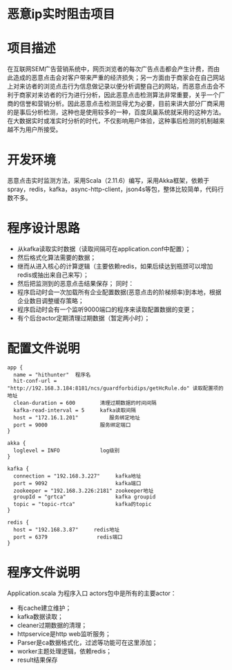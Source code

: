 # 恶意ip实时阻击项目
# 项目描述
在互联网SEM广告营销系统中，网页浏览者的每次广告点击都会产生计费，而由此造成的恶意点击会对客户带来严重的经济损失；另一方面由于商家会在自己网站上对来访者的浏览点击行为信息做记录以便分析调整自己的网站，而恶意点击会不利于商家对来访者的行为进行分析，因此恶意点击检测算法非常重要，关乎一个厂商的信誉和营销分析。因此恶意点击检测显得尤为必要，目前来讲大部分厂商采用的是事后分析检测，这种也是使用较多的一种，百度凤巢系统就采用的这种方法。在大数据实时或准实时分析的时代，不仅影响用户体验，这种事后检测的机制越来越不为用户所接受。

# 开发环境
恶意点击实时监测方法，采用Scala（2.11.6）编写，采用Akka框架，依赖于spray，redis，kafka，async-http-client，json4s等包，整体比较简单，代码行数不多。

# 程序设计思路 
* 从kafka读取实时数据（读取间隔可在application.conf中配置）；
* 然后格式化算法需要的数据；
* 继而从进入核心的计算逻辑（主要依赖redis，如果后续达到瓶颈可以增加redis或抽出来自己来写）；
* 然后把监测到的恶意点击结果保存；
同时：
* 程序启动时会一次加载所有企业配置数据(恶意点击的阶梯频率)到本地，根据企业数目调整缓存策略；
* 程序启动时会有一个监听9000端口的程序来读取配置数据的变更；
* 有个后台actor定期清理过期数据（暂定两小时）；

# 配置文件说明  
```
app {
  name = "hithunter"  程序名
  hit-conf-url = "http://192.168.3.184:8181/ncs/guardforbidips/getHcRule.do" 读取配置项的地址
  clean-duration = 600        清理过期数据的时间间隔
  kafka-read-interval = 5     kafka读取间隔
  host = "172.16.1.201"          服务绑定地址
  port = 9000                 服务绑定端口
}  

akka {
  loglevel = INFO             log级别
}  

kafka {
  connection = "192.168.3.227"     kafka地址
  port = 9092                      kafka端口
  zookeeper = "192.168.3.226:2181" zookeeper地址
  groupId = "grtca"                kafka groupid
  topic = "topic-rtca"             kafka的topic
}  

redis {
  host = "192.168.3.87"     redis地址
  port = 6379                redis端口
}  
```
# 程序文件说明  
Application.scala 为程序入口
actors包中是所有的主要actor：
* 有cache建立维护；
* kafka数据读取；
* cleaner过期数据的清理；
* httpservice是http web监听服务；
* Parser是ca数据格式化，过滤等功能可在这里添加；
* worker主题处理逻辑，依赖redis；
* result结果保存
